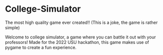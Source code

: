 # College-Simulator

The most high quality game ever created!!
(This is a joke, the game is rather simple)

Welcome to college simulator, a game where you can battle it out with your professors! Made for the 2022 USU hackathon, this game makes use of pygame to create a fun experience.
